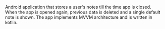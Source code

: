 Android application that stores a user's notes till the time app is closed. When the app is opened again, previous data is deleted
and a single default note is shown. The app implements MVVM architecture and is written in kotlin.
